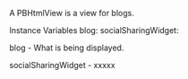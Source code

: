 A PBHtmlView is a view for blogs.

Instance Variables
	blog:		<PBBlog>
	socialSharingWidget:		<Object>

blog
	- What is being displayed.

socialSharingWidget
	- xxxxx
